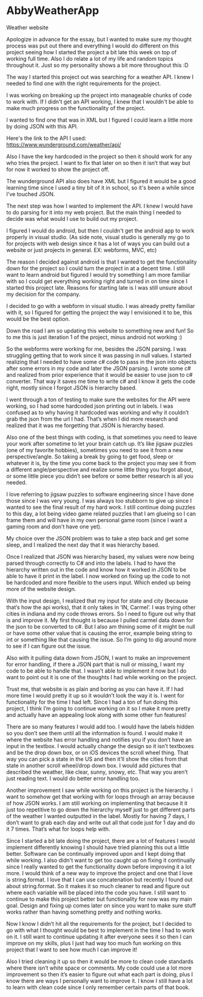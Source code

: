 # AbbyWeatherApp
Weather website

Apologize in advance for the essay, but I wanted to make sure my thought process was put out there and everything I would do different on this project seeing how I started the project a bit late this week on top of working full time. Also I do relate a lot of my life and random topics throughout it. Just so my personality shows a bit more throughout this :D


The way I started this project out was searching for a weather API. I knew I needed to find one with the right requirements for the project.

I was working on breaking up the project into manageable chunks of code to work with. If I didn't get an API working, I knew that I wouldn't be able to make much progress on the functionality of the project.

I wanted to find one that was in XML but I figured I could learn a little more by doing JSON with this API. 

Here's the link to the API I used: https://www.wunderground.com/weather/api/

Also I have the key hardcoded in the project so then it should work for any who tries the project. I want to fix that later on so then it isn’t that way but for now it worked to show the project off.

The wunderground API also does have XML but I figured it would be a good learning time since I used a tiny bit of it in school, so it's been a while since I've touched JSON.

The next step was how I wanted to implement the API. I knew I would have to do parsing for it into my web project. But the main thing I needed to decide was what would I use to build out my project.

I figured I would do android, but then I couldn't get the android app to work properly in visual studio. (As side note, visual studio is generally my go to for projects with web design since it has a lot of ways you can build out a website or just projects in general. EX: webforms, MVC, etc) 

The reason I decided against android is that I wanted to get the functionality down for the project so I could turn the project in at a decent time. I still want to learn android but figured I would try something I am more familiar with so I could get everything working right and turned in on time since I started this project late. Reasons for starting late is I was still unsure about my decision for the company.

I decided to go with a webform in visual studio. I was already pretty familiar with it, so I figured for getting the project the way I envisioned it to be, this would be the best option.

Down the road I am so updating this website to something new and fun! So to me this is just iteration 1 of the project, minus android not working :)

So the webforms were working for me, besides the JSON parsing. I was struggling getting that to work since it was passing in null values. I started realizing that I needed to have some c# code to pass in the json into objects after some errors in my code and later the JSON parsing. I wrote some c# and realized from prior experience that it would be easier to use json to c# converter. That way it saves me time to write c# and I know it gets the code right, mostly since I forgot JSON is hierarchy based. 

I went through a ton of testing to make sure the websites for the API were working, so I had some hardcoded json printing out in labels. I was confused as to why having it hardcoded was working and why it couldn’t grab the json from the url I had. That’s when I did more research and realized that it was me forgetting that JSON is hierarchy based. 

Also one of the best things with coding, is that sometimes you need to leave your work after sometime to let your brain catch up. It’s like jigsaw puzzles (one of my favorite hobbies), sometimes you need to see it from a new perspective/angle. So taking a break by going to get food, sleep or whatever it is, by the time you come back to the project you may see it from a different angle/perspective and realize some little thing you forgot about, or some little piece you didn’t see before or some better research is all you needed. 

I love referring to jigsaw puzzles to software engineering since I have done those since I was very young. I was always too stubborn to give up since I wanted to see the final result of my hard work. I still continue doing puzzles to this day, a lot being video game related puzzles that I am glueing so I can frame them and will have in my own personal game room (since I want a gaming room and don't have one yet).

My choice over the JSON problem was to take a step back and get some sleep, and I realized the next day that it was hierarchy based.

Once I realized that JSON was hierarchy based, my values were now being parsed through correctly to C# and into the labels. I had to have the hierarchy written out in the code and know how it worked in JSON to be able to have it print in the label. I now worked on fixing up the code to not be hardcoded and more flexible to the users input. Which ended up being more of the website design. 

With the input design, I realized that my input for state and city (because that’s how the api works), that it only takes in ‘IN, Carmel’. I was trying other cities in indiana and my code throws errors. So I need to figure out why that is and improve it. My first thought is because I pulled carmel data down for the json to be converted to c#. But I also am thining some of it might be null or have some other value that is causing the error, example being string to int or something like that causing the issue. So I’m going to dig around more to see if I can figure out the issue.

Also with it pulling data down from JSON, I want to make an improvement for error handling, if there a JSON part that is null or missing, I want my code to be able to handle that. I wasn’t able to implement it now but I do want to point out it is one of the thoughts I had while working on the project.

Trust me, that website is as plain and boring as you can have it. If I had more time I would pretty it up so it wouldn’t look the way it is. I went for functionality for the time I had left. Since I had a ton of fun doing this project, I think I’m going to continue working on it so I make it more pretty and actually have an appealing look along with some other fun features!

There are so many features I would add too. I would have the labels hidden so you don’t see them until all the information is found. I would make it where the website has error handling and notifies you if you don’t have an input in the textbox. I would actually change the design so it isn’t textboxes and be the drop down box, or on iOS devices the scroll wheel thing. That way you can pick a state in the US and then it’ll show the cities from that state in another scroll wheel/drop down box. I would add pictures that described the weather, like clear, sunny, snowy, etc. That way you aren’t just reading text. I would do better error handling too.

Another improvement I saw while working on this project is the hierarchy. I want to somehow get that working with for loops through an array because of how JSON works. I am still working on implementing that because it it just too repetitive to go down the hierarchy myself just to get different parts of the weather I wanted outputted in the label. Mostly for having 7 days, I don’t want to grab each day and write out all that code just for 1 day and do it 7 times. That’s what for loops help with.

Since I started a bit late doing the project, there are a lot of features I would implement differently knowing I should have tried planning this out a little better. Software can be continually improved upon and I kept doing that while working. I also didn't want to get too caught up on fixing it continually since I really wanted to get the functionality down before improving it a lot more. I would think of a new way to improve the project and one that I love is string.format. I love that I can use concatenation but recently I found out about string.format. So it makes it so much cleaner to read and figure out where each variable will be placed into the code you have. I still want to continue to make this project better but functionality for now was my main goal. Design and fixing up comes later on since you want to make sure stuff works rather than having something pretty and nothing works.

Now I know I didn’t hit all the requirements for the project, but I decided to go with what I thought would be best to implement in the time I had to work on it. I still want to continue updating it after everyone sees it so then I can improve on my skills, plus I just had way too much fun working on this project that I want to see how much I can improve it!

Also I tried cleaning it up so then it would be more to clean code standards where there isn’t white space or comments. My code could use a lot more improvement so then it’s easier to figure out what each part is doing, plus I know there are ways I personally want to improve it. I know I still have a lot to learn with clean code since I only remember certain parts of that book.


